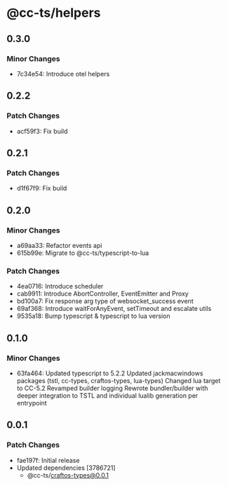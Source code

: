 # @cc-ts/helpers

## 0.3.0

### Minor Changes

- 7c34e54: Introduce otel helpers

## 0.2.2

### Patch Changes

- acf59f3: Fix build

## 0.2.1

### Patch Changes

- d1f67f9: Fix build

## 0.2.0

### Minor Changes

- a69aa33: Refactor events api
- 615b99e: Migrate to @cc-ts/typescript-to-lua

### Patch Changes

- 4ea0716: Introduce scheduler
- cab9911: Introduce AbortController, EventEmitter and Proxy
- bd100a7: Fix response arg type of websocket_success event
- 69af368: Introduce waitForAnyEvent, setTimeout and escalate utils
- 9535a18: Bump typescript & typescript to lua version

## 0.1.0

### Minor Changes

- 63fa464: Updated typescript to 5.2.2
  Updated jackmacwindows packages (tstl, cc-types, craftos-types, lua-types)
  Changed lua target to CC-5.2
  Revamped builder logging
  Rewrote bundler/builder with deeper integration to TSTL and individual lualib generation per entrypoint

## 0.0.1

### Patch Changes

- fae197f: Initial release
- Updated dependencies [3786721]
  - @cc-ts/craftos-types@0.0.1

